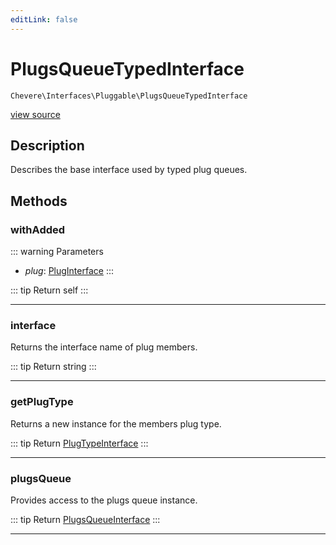 ```yaml
---
editLink: false
---
```


# PlugsQueueTypedInterface

`Chevere\Interfaces\Pluggable\PlugsQueueTypedInterface`

[view source](https://github.com/chevere/chevere/blob/master/src/Chevere/Interfaces/Pluggable/PlugsQueueTypedInterface.php)

## Description

Describes the base interface used by typed plug queues.

## Methods

### withAdded

::: warning Parameters
- *plug*: [PlugInterface](./PlugInterface.md)
:::

::: tip Return
self
:::

---

### interface

Returns the interface name of plug members.

::: tip Return
string
:::

---

### getPlugType

Returns a new instance for the members plug type.

::: tip Return
[PlugTypeInterface](./PlugTypeInterface.md)
:::

---

### plugsQueue

Provides access to the plugs queue instance.

::: tip Return
[PlugsQueueInterface](./PlugsQueueInterface.md)
:::

---
